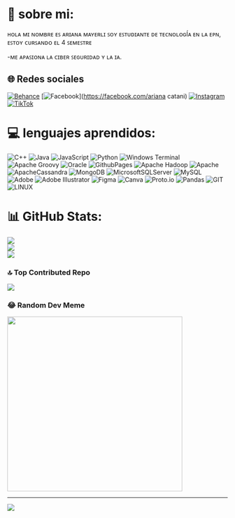 # 💫 sobre mi:
ʜᴏʟᴀ ᴍɪ ɴᴏᴍʙʀᴇ ᴇꜱ ᴀʀɪᴀɴᴀ ᴍᴀʏᴇʀʟɪ
ꜱᴏʏ ᴇꜱᴛᴜᴅɪᴀɴᴛᴇ ᴅᴇ ᴛᴇᴄɴᴏʟᴏɢÍᴀ ᴇɴ ʟᴀ ᴇᴘɴ, ᴇꜱᴛᴏʏ ᴄᴜʀꜱᴀɴᴅᴏ ᴇʟ 4 ꜱᴇᴍᴇꜱᴛʀᴇ

-ᴍᴇ ᴀᴘᴀꜱɪᴏɴᴀ ʟᴀ ᴄɪʙᴇʀ ꜱᴇɢᴜʀɪᴅᴀᴅ ʏ ʟᴀ ɪᴀ.

## 🌐 Redes sociales
[![Behance](https://img.shields.io/badge/Behance-1769ff?logo=behance&logoColor=white)](https://behance.net/ArianaMayerli) [![Facebook](https://img.shields.io/badge/Facebook-%231877F2.svg?logo=Facebook&logoColor=white)](https://facebook.com/ariana catani) [![Instagram](https://img.shields.io/badge/Instagram-%23E4405F.svg?logo=Instagram&logoColor=white)](https://instagram.com/ariana_catani) [![TikTok](https://img.shields.io/badge/TikTok-%23000000.svg?logo=TikTok&logoColor=white)](https://tiktok.com/@@ariianacatani) 

# 💻 lenguajes aprendidos:
![C++](https://img.shields.io/badge/c++-%2300599C.svg?style=for-the-badge&logo=c%2B%2B&logoColor=white) ![Java](https://img.shields.io/badge/java-%23ED8B00.svg?style=for-the-badge&logo=openjdk&logoColor=white) ![JavaScript](https://img.shields.io/badge/javascript-%23323330.svg?style=for-the-badge&logo=javascript&logoColor=%23F7DF1E) ![Python](https://img.shields.io/badge/python-3670A0?style=for-the-badge&logo=python&logoColor=ffdd54) ![Windows Terminal](https://img.shields.io/badge/Windows%20Terminal-%234D4D4D.svg?style=for-the-badge&logo=windows-terminal&logoColor=white) ![Apache Groovy](https://img.shields.io/badge/Apache%20Groovy-4298B8.svg?style=for-the-badge&logo=Apache+Groovy&logoColor=white) ![Oracle](https://img.shields.io/badge/Oracle-F80000?style=for-the-badge&logo=oracle&logoColor=white) ![GithubPages](https://img.shields.io/badge/github%20pages-121013?style=for-the-badge&logo=github&logoColor=white) ![Apache Hadoop](https://img.shields.io/badge/Apache%20Hadoop-66CCFF?style=for-the-badge&logo=apachehadoop&logoColor=black) ![Apache](https://img.shields.io/badge/apache-%23D42029.svg?style=for-the-badge&logo=apache&logoColor=white) ![ApacheCassandra](https://img.shields.io/badge/cassandra-%231287B1.svg?style=for-the-badge&logo=apache-cassandra&logoColor=white) ![MongoDB](https://img.shields.io/badge/MongoDB-%234ea94b.svg?style=for-the-badge&logo=mongodb&logoColor=white) ![MicrosoftSQLServer](https://img.shields.io/badge/Microsoft%20SQL%20Server-CC2927?style=for-the-badge&logo=microsoft%20sql%20server&logoColor=white) ![MySQL](https://img.shields.io/badge/mysql-%2300000f.svg?style=for-the-badge&logo=mysql&logoColor=white) ![Adobe](https://img.shields.io/badge/adobe-%23FF0000.svg?style=for-the-badge&logo=adobe&logoColor=white) ![Adobe Illustrator](https://img.shields.io/badge/adobe%20illustrator-%23FF9A00.svg?style=for-the-badge&logo=adobe%20illustrator&logoColor=white) ![Figma](https://img.shields.io/badge/figma-%23F24E1E.svg?style=for-the-badge&logo=figma&logoColor=white) ![Canva](https://img.shields.io/badge/Canva-%2300C4CC.svg?style=for-the-badge&logo=Canva&logoColor=white) ![Proto.io](https://img.shields.io/badge/Proto.io-161637?style=for-the-badge&logo=proto.io&logoColor=00e5ff) ![Pandas](https://img.shields.io/badge/pandas-%23150458.svg?style=for-the-badge&logo=pandas&logoColor=white) ![GIT](https://img.shields.io/badge/Git-fc6d26?style=for-the-badge&logo=git&logoColor=white) ![LINUX](https://img.shields.io/badge/Linux-FCC624?style=for-the-badge&logo=linux&logoColor=black)
# 📊 GitHub Stats:
![](https://github-readme-stats.vercel.app/api?username=arianacatani2009&theme=dracula&hide_border=false&include_all_commits=false&count_private=false)<br/>
![](https://github-readme-streak-stats.herokuapp.com/?user=arianacatani2009&theme=dracula&hide_border=false)<br/>
![](https://github-readme-stats.vercel.app/api/top-langs/?username=arianacatani2009&theme=dracula&hide_border=false&include_all_commits=false&count_private=false&layout=compact)

### 🔝 Top Contributed Repo
![](https://github-contributor-stats.vercel.app/api?username=arianacatani2009&limit=5&theme=dark&combine_all_yearly_contributions=true)

### 😂 Random Dev Meme
<img src='https://randommeme-five.vercel.app/' style="height: 400px;"/>

---
[![](https://visitcount.itsvg.in/api?id=arianacatani2009&icon=0&color=0)](https://visitcount.itsvg.in)

<!-- Proudly created with GPRM ( https://gprm.itsvg.in ) -->
